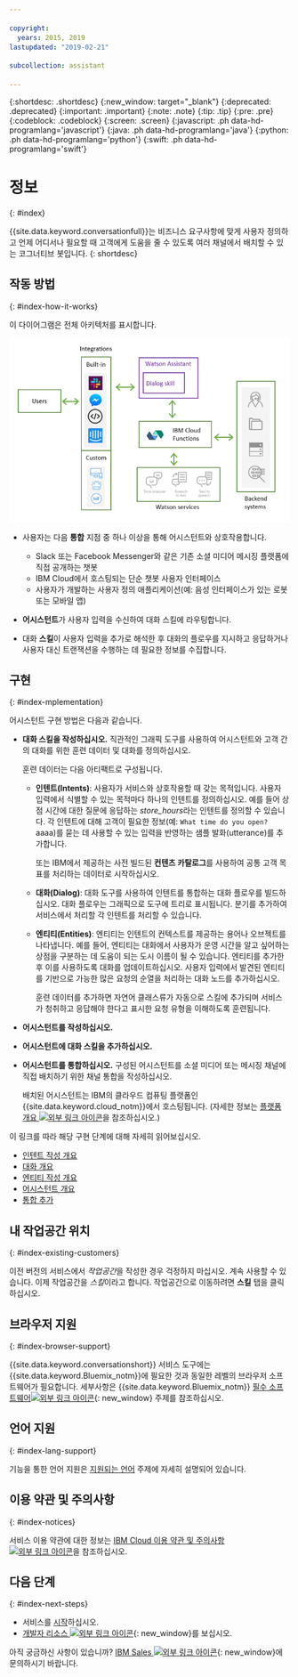 ```yaml
---

copyright:
  years: 2015, 2019
lastupdated: "2019-02-21"

subcollection: assistant

---
```


{:shortdesc: .shortdesc}
{:new_window: target="_blank"}
{:deprecated: .deprecated}
{:important: .important}
{:note: .note}
{:tip: .tip}
{:pre: .pre}
{:codeblock: .codeblock}
{:screen: .screen}
{:javascript: .ph data-hd-programlang='javascript'}
{:java: .ph data-hd-programlang='java'}
{:python: .ph data-hd-programlang='python'}
{:swift: .ph data-hd-programlang='swift'}

# 정보
{: #index}

{{site.data.keyword.conversationfull}}는 비즈니스 요구사항에 맞게 사용자 정의하고 언제 어디서나 필요할 때 고객에게 도움을 줄 수 있도록 여러 채널에서 배치할 수 있는 코그너티브 봇입니다.
{: shortdesc}

## 작동 방법
{: #index-how-it-works}

이 다이어그램은 전체 아키텍처를 표시합니다.

![서비스 플로우 다이어그램](images/arch-overview.png)

- 사용자는 다음 **통합** 지점 중 하나 이상을 통해 어시스턴트와 상호작용합니다.

  - Slack 또는 Facebook Messenger와 같은 기존 소셜 미디어 메시징 플랫폼에 직접 공개하는 챗봇
  - IBM Cloud에서 호스팅되는 단순 챗봇 사용자 인터페이스
  - 사용자가 개발하는 사용자 정의 애플리케이션(예: 음성 인터페이스가 있는 로봇 또는 모바일 앱)

- **어시스턴트**가 사용자 입력을 수신하여 대화 스킬에 라우팅합니다.

- 대화 **스킬**이 사용자 입력을 추가로 해석한 후 대화의 플로우를 지시하고 응답하거나 사용자 대신 트랜잭션을 수행하는 데 필요한 정보를 수집합니다.

## 구현
{: #index-mplementation}

어시스턴트 구현 방법은 다음과 같습니다.

- **대화 스킬을 작성하십시오.** 직관적인 그래픽 도구를 사용하여 어시스턴트와 고객 간의 대화를 위한 훈련 데이터 및 대화를 정의하십시오.

  훈련 데이터는 다음 아티팩트로 구성됩니다.

  - **인텐트(Intents)**: 사용자가 서비스와 상호작용할 때 갖는 목적입니다. 사용자 입력에서 식별할 수 있는 목적마다 하나의 인텐트를 정의하십시오. 예를 들어 상점 시간에 대한 질문에 응답하는 *store_hours*라는 인텐트를 정의할 수 있습니다. 각 인텐트에 대해 고객이 필요한 정보(예: `What time do you open?` aaaa)를 묻는 데 사용할 수 있는 입력을 반영하는 샘플 발화(utterance)를 추가합니다.

    또는 IBM에서 제공하는 사전 빌드된 **컨텐츠 카탈로그**를 사용하여 공통 고객 목표를 처리하는 데이터로 시작하십시오.

  - **대화(Dialog)**: 대화 도구를 사용하여 인텐트를 통합하는 대화 플로우를 빌드하십시오. 대화 플로우는 그래픽으로 도구에 트리로 표시됩니다. 분기를 추가하여 서비스에서 처리할 각 인텐트를 처리할 수 있습니다.

  - **엔티티(Entities)**: 엔티티는 인텐트의 컨텍스트를 제공하는 용어나 오브젝트를 나타냅니다. 예를 들어, 엔티티는 대화에서 사용자가 운영 시간을 알고 싶어하는 상점을 구분하는 데 도움이 되는 도시 이름이 될 수 있습니다. 엔티티를 추가한 후 이를 사용하도록 대화를 업데이트하십시오. 사용자 입력에서 발견된 엔티티를 기반으로 가능한 많은 요청의 순열을 처리하는 대화 노드를 추가하십시오.

    훈련 데이터를 추가하면 자연어 클래스류가 자동으로 스킬에 추가되며 서비스가 청취하고 응답해야 한다고 표시한 요청 유형을 이해하도록 훈련됩니다.

- **어시스턴트를 작성하십시오.**

- **어시스턴트에 대화 스킬을 추가하십시오.**

- **어시스턴트를 통합하십시오.** 구성된 어시스턴트를 소셜 미디어 또는 메시징 채널에 직접 배치하기 위한 채널 통합을 작성하십시오.

  배치된 어시스턴트는 IBM의 클라우드 컴퓨팅 플랫폼인 {{site.data.keyword.cloud_notm}}에서 호스팅됩니다. (자세한 정보는 [플랫폼 개요 ![외부 링크 아이콘](../../icons/launch-glyph.svg "외부 링크 아이콘")](https://cloud.ibm.com/docs/overview/ibm-cloud#overview)을 참조하십시오.)

이 링크를 따라 해당 구현 단계에 대해 자세히 읽어보십시오.

- [인텐트 작성 개요](/docs/services/assistant?topic=assistant-intents#intents-described)
- [대화 개요](/docs/services/assistant?topic=assistant-dialog-overview)
- [엔티티 작성 개요](/docs/services/assistant?topic=assistant-entities#entities-described)
- [어시스턴트 개요](/docs/services/assistant?topic=assistant-assistant-add)
- [통합 추가](/docs/services/assistant?topic=assistant-deploy-integration-add)

## 내 작업공간 위치
{: #index-existing-customers}

이전 버전의 서비스에서 *작업공간*을 작성한 경우 걱정하지 마십시오. 계속 사용할 수 있습니다. 이제 작업공간을 *스킬*이라고 합니다. 작업공간으로 이동하려면 **스킬** 탭을 클릭하십시오.

## 브라우저 지원
{: #index-browser-support}

{{site.data.keyword.conversationshort}} 서비스 도구에는 {{site.data.keyword.Bluemix_notm}}에 필요한 것과 동일한 레벨의 브라우저 소프트웨어가 필요합니다. 세부사항은 {{site.data.keyword.Bluemix_notm}} [필수 소프트웨어![외부 링크 아이콘](../../icons/launch-glyph.svg "외부 링크 아이콘")](https://cloud.ibm.com/docs/overview/prereqs#browsers){: new_window} 주제를 참조하십시오.

## 언어 지원
{: #index-lang-support}

기능을 통한 언어 지원은 [지원되는 언어](/docs/services/assistant?topic=assistant-language-support) 주제에 자세히 설명되어 있습니다.

## 이용 약관 및 주의사항
{: #index-notices}

서비스 이용 약관에 대한 정보는 [IBM Cloud 이용 약관 및 주의사항 ![외부 링크 아이콘](../../icons/launch-glyph.svg "외부 링크 아이콘")](/docs/overview/terms-of-use?topic=overview-terms)을 참조하십시오.

## 다음 단계
{: #index-next-steps}

- 서비스를 [시작](/docs/services/assistant?topic=assistant-getting-started)하십시오.
- [개발자 리소스 ![외부 링크 아이콘](../../icons/launch-glyph.svg "외부 링크 아이콘")](https://www.ibm.com/watson/developer-resources/){: new_window}를 보십시오.

아직 궁금하신 사항이 있습니까? [IBM Sales ![외부 링크 아이콘](../../icons/launch-glyph.svg "외부 링크 아이콘")](https://www-01.ibm.com/marketing/iwm/dre/signup?source=urx-20970){: new_window}에 문의하시기 바랍니다.
